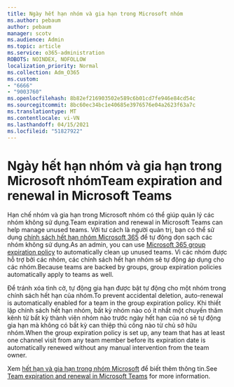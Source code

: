 ```yaml
---
title: Ngày hết hạn nhóm và gia hạn trong Microsoft nhóm
ms.author: pebaum
author: pebaum
manager: scotv
ms.audience: Admin
ms.topic: article
ms.service: o365-administration
ROBOTS: NOINDEX, NOFOLLOW
localization_priority: Normal
ms.collection: Adm_O365
ms.custom:
- "6666"
- "9003760"
ms.openlocfilehash: 8b82ef216903502e589c6b01cd7fe946e84cd54c
ms.sourcegitcommit: 8bc60ec34bc1e40685e3976576e04a2623f63a7c
ms.translationtype: MT
ms.contentlocale: vi-VN
ms.lasthandoff: 04/15/2021
ms.locfileid: "51827922"
---
```

# <a name="team-expiration-and-renewal-in-microsoft-teams"></a><span data-ttu-id="0df78-102">Ngày hết hạn nhóm và gia hạn trong Microsoft nhóm</span><span class="sxs-lookup"><span data-stu-id="0df78-102">Team expiration and renewal in Microsoft Teams</span></span>

<span data-ttu-id="0df78-103">Hạn chế nhóm và gia hạn trong Microsoft nhóm có thể giúp quản lý các nhóm không sử dụng.</span><span class="sxs-lookup"><span data-stu-id="0df78-103">Team expiration and renewal in Microsoft Teams can help manage unused teams.</span></span> <span data-ttu-id="0df78-104">Với tư cách là người quản trị, bạn có thể sử dụng  [chính sách hết hạn nhóm Microsoft 365](https://docs.microsoft.com/microsoft-365/admin/create-groups/office-365-groups-expiration-policy)  để tự động dọn sạch các nhóm không sử dụng.</span><span class="sxs-lookup"><span data-stu-id="0df78-104">As an admin, you can use  [Microsoft 365 group expiration policy](https://docs.microsoft.com/microsoft-365/admin/create-groups/office-365-groups-expiration-policy)  to automatically clean up unused teams.</span></span> <span data-ttu-id="0df78-105">Vì các nhóm được hỗ trợ bởi các nhóm, các chính sách hết hạn nhóm sẽ tự động áp dụng cho các nhóm.</span><span class="sxs-lookup"><span data-stu-id="0df78-105">Because teams are backed by groups, group expiration policies automatically apply to teams as well.</span></span>

<span data-ttu-id="0df78-106">Để tránh xóa tình cờ, tự động gia hạn được bật tự động cho một nhóm trong chính sách hết hạn của nhóm.</span><span class="sxs-lookup"><span data-stu-id="0df78-106">To prevent accidental deletion, auto-renewal is automatically enabled for a team in the group expiration policy.</span></span> <span data-ttu-id="0df78-107">Khi thiết lập chính sách hết hạn nhóm, bất kỳ nhóm nào có ít nhất một chuyến thăm kênh từ bất kỳ thành viên nhóm nào trước ngày hết hạn của nó sẽ tự động gia hạn mà không có bất kỳ can thiệp thủ công nào từ chủ sở hữu nhóm.</span><span class="sxs-lookup"><span data-stu-id="0df78-107">When the group expiration policy is set up, any team that has at least one channel visit from any team member before its expiration date is automatically renewed without any manual intervention from the team owner.</span></span>  

<span data-ttu-id="0df78-108">Xem  [hết hạn và gia hạn trong nhóm Microsoft](https://docs.microsoft.com/microsoftteams/team-expiration-renewal)  để biết thêm thông tin.</span><span class="sxs-lookup"><span data-stu-id="0df78-108">See  [Team expiration and renewal in Microsoft Teams](https://docs.microsoft.com/microsoftteams/team-expiration-renewal)  for more information.</span></span>
